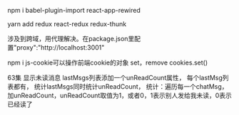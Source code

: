 
npm i babel-plugin-import react-app-rewired

yarn add redux react-redux redux-thunk

涉及到跨域，用代理解决。在package.json里配置"proxy":"http://localhost:3001"

npm i js-cookie可以操作前端cookie的对象
set，remove
cookies.set()

63集
显示未读消息
lastMsgs列表添加一个unReadCount属性，
每个lastMsg列表都有，
统计lastMsgs同时统计unReadCount，
统计：遍历每一个chatMsg，加unReadCount，unReadCount取值为1，或者0，1表示别人发给我未读，0表示已经读了
